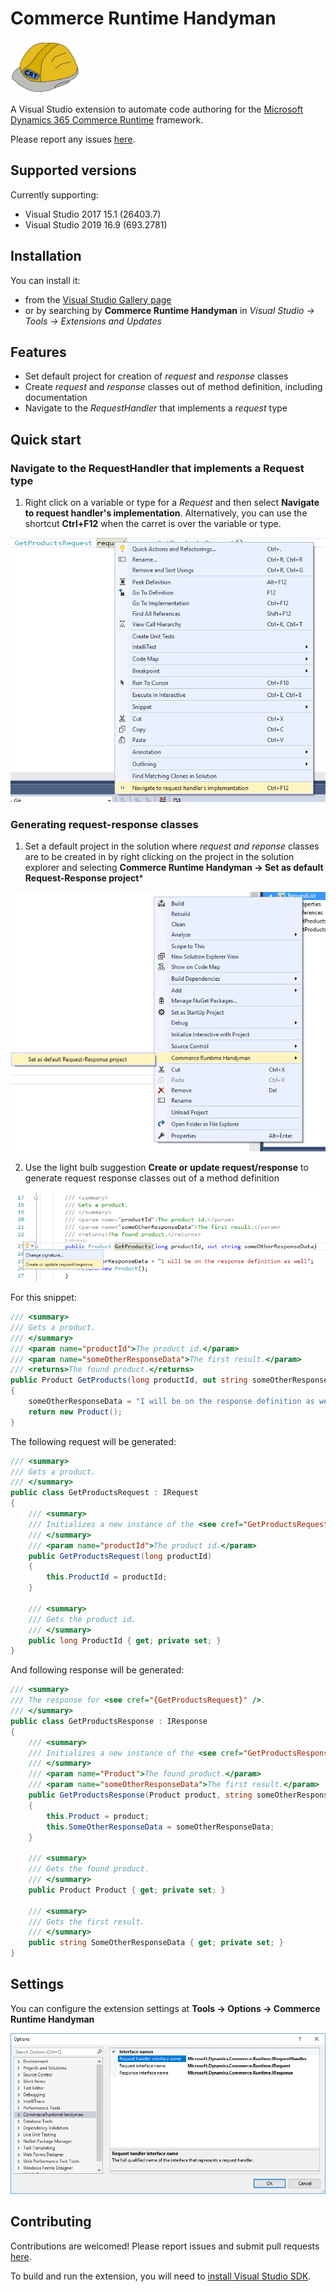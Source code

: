 # Commerce Runtime Handyman

![](./icon.png)

A Visual Studio extension to automate code authoring for the [Microsoft Dynamics 365 Commerce Runtime](https://docs.microsoft.com/en-us/dynamics365/commerce/dev-itpro/commerce-runtime-overview) framework.

Please report any issues [here](https://github.com/andreesteve/crthandyman/issues).

## Supported versions

Currently supporting:

* Visual Studio 2017 15.1 (26403.7)
* Visual Studio 2019 16.9 (693.2781)

## Installation

You can install it:
 * from the [Visual Studio Gallery page](https://marketplace.visualstudio.com/vsgallery/fa0e1a03-00a7-45db-a6ef-dab456be41fd)
 * or by searching by **Commerce Runtime Handyman** in *Visual Studio -> Tools -> Extensions and Updates*

## Features

* Set default project for creation of *request* and *response* classes
* Create *request* and *response* classes out of method definition, including documentation
* Navigate to the *RequestHandler* that implements a *request* type

## Quick start

### Navigate to the RequestHandler that implements a Request type

1. Right click on a variable or type for a *Request* and then select **Navigate to request handler's implementation**. Alternatively, you can use the shortcut **Ctrl+F12** when the carret is over the variable or type.

![Right click on the type and select Navigate to request handler's implementation](docs/imgs/gotoimplementation.png)

### Generating request-response classes

1. Set a default project in the solution where *request and reponse* classes are to be created in
by right clicking on the project in the solution explorer and selecting **Commerce Runtime Handyman -> Set as default Request-Response project***

![Set default project](docs/imgs/set_default_project.png)

2. Use the light bulb suggestion **Create or update request/response** to generate request response classes out of a method definition

![Create request-response out off method](docs/imgs/create-request-response.png)

For this snippet:

```csharp
/// <summary>
/// Gets a product.
/// </summary>
/// <param name="productId">The product id.</param>
/// <param name="someOtherResponseData">The first result.</param>
/// <returns>The found product.</returns>
public Product GetProducts(long productId, out string someOtherResponseData)
{
    someOtherResponseData = "I will be on the response definition as well";
    return new Product();
}
```

The following request will be generated:

```csharp
/// <summary>
/// Gets a product.
/// </summary>
public class GetProductsRequest : IRequest
{
    /// <summary>
    /// Initializes a new instance of the <see cref="GetProductsRequest"/> class.
    /// </summary>
    /// <param name="productId">The product id.</param>
    public GetProductsRequest(long productId)
    {
        this.ProductId = productId;
    }

    /// <summary>
    /// Gets the product id.
    /// </summary>
    public long ProductId { get; private set; }
}
```

And following response will be generated:

```csharp
/// <summary>
/// The response for <see cref="{GetProductsRequest}" />.
/// </summary>
public class GetProductsResponse : IResponse
{
    /// <summary>
    /// Initializes a new instance of the <see cref="GetProductsResponse"/> class.
    /// </summary>
    /// <param name="Product">The found product.</param>
    /// <param name="someOtherResponseData">The first result.</param>
    public GetProductsResponse(Product product, string someOtherResponseData)
    {
        this.Product = product;
        this.SomeOtherResponseData = someOtherResponseData;
    }

    /// <summary>
    /// Gets the found product.
    /// </summary>
    public Product Product { get; private set; }

    /// <summary>
    /// Gets the first result.
    /// </summary>
    public string SomeOtherResponseData { get; private set; }
}
```

## Settings

You can configure the extension settings at **Tools -> Options -> Commerce Runtime Handyman**

![Handyman settings](docs/imgs/options_view.png)

## Contributing

Contributions are welcomed! Please report issues and submit pull requests [here](https://github.com/andreesteve/crthandyman).

To build and run the extension, you will need to [install Visual Studio SDK](https://msdn.microsoft.com/en-us/library/mt683786.aspx).